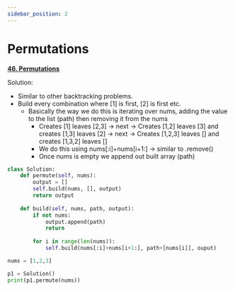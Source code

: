 ```yaml
---
sidebar_position: 2
---
```


# Permutations

**[46. Permutations](https://leetcode.com/problems/permutations/)**

Solution:
- Similar to other backtracking problems.
 - Build every combination where [1] is first, [2] is first etc.
    - Basically the way we do this is iterating over nums, adding the value to the list (path) then removing it from the nums
        - Creates [1] leaves [2,3] -> next -> Creates [1,2] leaves [3] and creates [1,3] leaves [2] -> next -> Creates [1,2,3] leaves [] and creates [1,3,2] leaves []
        - We do this using nums[:i]+nums[i+1:] -> similar to .remove() 
        - Once nums is empty we append out built array (path)

```python title="Output: [[1,2,3],[1,3,2],[2,1,3],[2,3,1],[3,1,2],[3,2,1]]"
class Solution:
    def permute(self, nums):
        output = []
        self.build(nums, [], output)
        return output
    
    def build(self, nums, path, output):
        if not nums:
            output.append(path)
            return
        
        for i in range(len(nums)):
            self.build(nums[:i]+nums[i+1:], path+[nums[i]], ouput)

nums = [1,2,3]

p1 = Solution()
print(p1.permute(nums))
```
